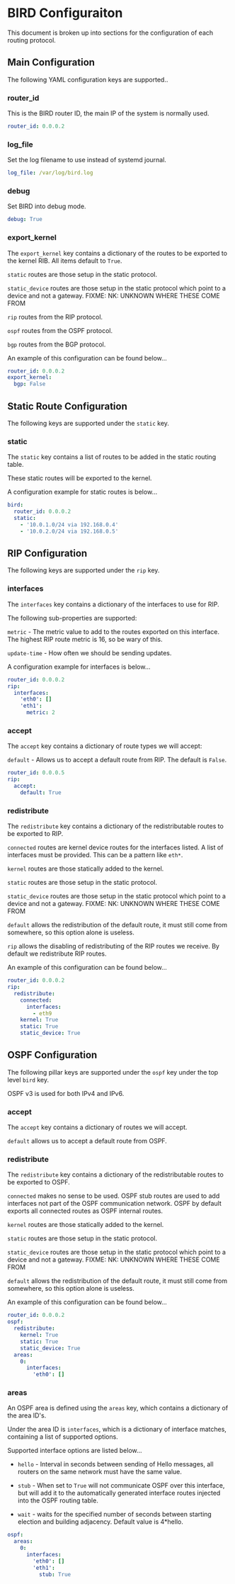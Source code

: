 # BIRD Configuraiton

This document is broken up into sections for the configuration of each routing protocol.

## Main Configuration

The following YAML configuration keys are supported..

### router_id

This is the BIRD router ID, the main IP of the system is normally used.

```yaml
router_id: 0.0.0.2
```

### log_file

Set the log filename to use instead of systemd journal.

```yaml
log_file: /var/log/bird.log
```

### debug

Set BIRD into debug mode.

```yaml
debug: True
```

### export_kernel

The `export_kernel` key contains a dictionary of the routes to be exported to the kernel RIB. All items default to `True`.

`static` routes are those setup in the static protocol.

`static_device` routes are those setup in the static protocol which point to a device and not a gateway. FIXME: NK: UNKNOWN WHERE THESE COME FROM

`rip` routes from the RIP protocol.

`ospf` routes from the OSPF protocol.

`bgp` routes from the BGP protocol.

An example of this configuration can be found below...
```yaml
router_id: 0.0.0.2
export_kernel:
  bgp: False
```

## Static Route Configuration

The following keys are supported under the `static` key.

### static

The `static` key contains a list of routes to be added in the static routing table.

These static routes will be exported to the kernel.

A configuration example for static routes is below...
```yaml
bird:
  router_id: 0.0.0.2
  static:
    - '10.0.1.0/24 via 192.168.0.4'
    - '10.0.2.0/24 via 192.168.0.5'
```

## RIP Configuration

The following keys are supported under the `rip` key.

### interfaces

The `interfaces` key contains a dictionary of the interfaces to use for RIP.

The following sub-properties are supported:

`metric` - The metric value to add to the routes exported on this interface. The highest RIP route metric is 16, so be wary of
this.

`update-time` - How often we should be sending updates.


A configuration example for interfaces is below...
```yaml
router_id: 0.0.0.2
rip:
  interfaces:
    'eth0': []
    'eth1':
      metric: 2
```

### accept

The `accept` key contains a dictionary of route types we will accept:

`default` - Allows us to accept a default route from RIP. The default is `False`.

```yaml
router_id: 0.0.0.5
rip:
  accept:
    default: True
```

### redistribute

The `redistribute` key contains a dictionary of the redistributable routes to be exported to RIP.

`connected` routes are kernel device routes for the interfaces listed. A list of interfaces must be provided. This can be a pattern
like `eth*`.

`kernel` routes are those statically added to the kernel.

`static` routes are those setup in the static protocol.

`static_device` routes are those setup in the static protocol which point to a device and not a gateway. FIXME: NK: UNKNOWN WHERE THESE COME FROM

`default` allows the redistribution of the default route, it must still come from somewhere, so this option alone is useless.

`rip` allows the disabling of redistributing of the RIP routes we receive. By default we redistribute RIP routes.


An example of this configuration can be found below...
```yaml
router_id: 0.0.0.2
rip:
  redistribute:
    connected:
      interfaces:
        - eth9
    kernel: True
    static: True
    static_device: True
```

## OSPF Configuration

The following pillar keys are supported under the `ospf` key under the top level `bird` key.

OSPF v3 is used for both IPv4 and IPv6.

### accept

The `accept` key contains a dictionary of routes we will accept.

`default` allows us to accept a default route from OSPF.


### redistribute

The `redistribute` key contains a dictionary of the redistributable routes to be exported to OSPF.

`connected` makes no sense to be used. OSPF stub routes are used to add interfaces not part of the OSPF
communication network. OSPF by default exports all connected routes as OSPF internal routes.

`kernel` routes are those statically added to the kernel.

`static` routes are those setup in the static protocol.

`static_device` routes are those setup in the static protocol which point to a device and not a gateway. FIXME: NK: UNKNOWN WHERE THESE COME FROM

`default` allows the redistribution of the default route, it must still come from somewhere, so this option alone is useless.


An example of this configuration can be found below...
```yaml
router_id: 0.0.0.2
ospf:
  redistribute:
    kernel: True
    static: True
    static_device: True
  areas:
    0:
      interfaces:
        'eth0': []
```

### areas

An OSPF area is defined using the `areas` key, which contains a dictionary of the area ID's.

Under the area ID is `interfaces`, which is a dictionary of interface matches, containing a list of supported options.

Supported interface options are listed below...

* `hello` - Interval in seconds between sending of Hello messages, all routers on the same network must have the same value.

* `stub` - When set to `True` will not communicate OSPF over this interface, but will add it to the automatically generated interface
routes injected into the OSPF routing table.

* `wait` - waits for the specified number of seconds between starting election and building adjacency. Default value is 4*hello.


```yaml
ospf:
  areas:
    0:
      interfaces:
        'eth0': []
        'eth1':
          stub: True
```
